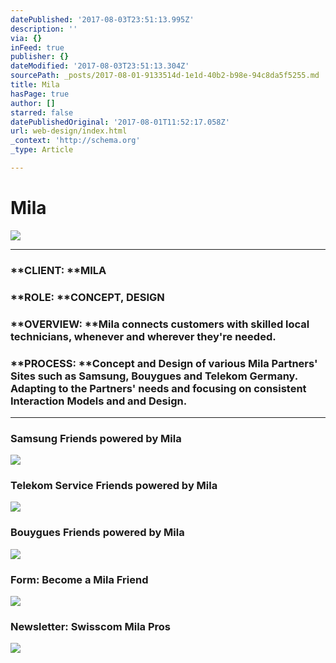 ```yaml
---
datePublished: '2017-08-03T23:51:13.995Z'
description: ''
via: {}
inFeed: true
publisher: {}
dateModified: '2017-08-03T23:51:13.304Z'
sourcePath: _posts/2017-08-01-9133514d-1e1d-40b2-b98e-94c8da5f5255.md
title: Mila
hasPage: true
author: []
starred: false
datePublishedOriginal: '2017-08-01T11:52:17.058Z'
url: web-design/index.html
_context: 'http://schema.org'
_type: Article

---
```

# Mila
![](https://the-grid-user-content.s3-us-west-2.amazonaws.com/eab8022b-a85a-4af3-ae9d-5db7ae553fb2.png)

---

### **CLIENT: **MILA

### **ROLE: **CONCEPT, DESIGN

### **OVERVIEW: **Mila connects customers with skilled local technicians, whenever and wherever they're needed.

### **PROCESS: **Concept and Design of various Mila Partners' Sites such as Samsung, Bouygues and Telekom Germany. Adapting to the Partners' needs and focusing on consistent Interaction Models and and Design.

---

### **Samsung** Friends powered by Mila
![](https://the-grid-user-content.s3-us-west-2.amazonaws.com/39ee991d-a1e1-48fe-8d56-1c56c0d8524a.png)

### **Telekom** Service Friends powered by Mila
![](https://the-grid-user-content.s3-us-west-2.amazonaws.com/ebeec295-bb43-4705-88d2-7fc22bbb21a3.png)

### **Bouygues** Friends powered by Mila
![](https://imgflo.herokuapp.com/graph/2b2431f8e7ba7b0/245c5ee49581832ff2139664321935f0/croprotate.png?cropheight=2527&cropwidth=946&degrees=0&input=https%3A%2F%2Fthe-grid-user-content.s3-us-west-2.amazonaws.com%2F74c7b8a7-bd0d-4f1b-b9cc-a2ee1ff1e9e9.png&x=99&y=0)

### **Form**: Become a Mila Friend
![](https://the-grid-user-content.s3-us-west-2.amazonaws.com/53b3d31b-fa30-4dce-a235-3afe0d5967b9.png)

### **Newsletter**: Swisscom Mila Pros
![](https://imgflo.herokuapp.com/graph/2b2431f8e7ba7b0/032e59ec2b7c3dfb995c73743f21cd14/croprotate.png?cropheight=5180&cropwidth=952&degrees=0&input=https%3A%2F%2Fthe-grid-user-content.s3-us-west-2.amazonaws.com%2F7d29e546-bce8-4d60-b28e-421faf67344d.png&x=102&y=0)